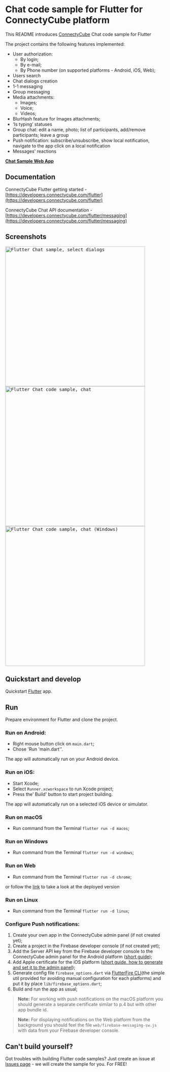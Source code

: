 # Chat code sample for Flutter for ConnectyCube platform

This README introduces [ConnectyCube](https://connectycube.com) Chat code sample for Flutter

The project contains the following features implemented:

- User authorization:
  - By login;
  - By e-mail;
  - By Phone number (on supported platforms - Android, iOS, Web);
- Users search
- Chat dialogs creation
- 1-1 messaging
- Group messaging
- Media attachments:
  - Images;
  - Voice;
  - Videos;
- BlurHash feature for Images attachments;
- ‘Is typing’ statuses
- Group chat: edit a name, photo; list of participants, add/remove participants; leave a group
- Push notification: subscribe/unsubscribe, show local notification, navigate to the app click on a local notification
- Messages' reactions

[**Chat Sample Web App**](https://connectycube.github.io/connectycube-flutter-samples/chat_sample/build/web)

## Documentation

ConnectyCube Flutter getting started - [https://developers.connectycube.com/flutter](https://developers.connectycube.com/flutter)

ConnectyCube Chat API documentation - [https://developers.connectycube.com/flutter/messaging](https://developers.connectycube.com/flutter/messaging)

## Screenshots

<kbd><img alt="Flutter Chat sample, select dialogs" src="https://developers.connectycube.com/docs/_images/code_samples/flutter/dialogs_screen.png" height="440" />
</kbd> <kbd><img alt="Flutter Chat code sample, chat" src="https://developers.connectycube.com/docs/_images/code_samples/flutter/chat_screen.png" height="440" /></kbd>
</kbd> <kbd><img alt="Flutter Chat code sample, chat (Windows)" src="https://developers.connectycube.com/docs/_images/code_samples/flutter/chat_screen_windows.png" height="440" /></kbd>

## Quickstart and develop

Quickstart [Flutter](https://flutter.dev/docs/get-started) app.


## Run

Prepare environment for Flutter and clone the project.

### Run on Android:
- Right mouse button click on `main.dart`;
- Chose 'Run 'main.dart''.

The app will automatically run on your Android device.

### Run on iOS:
- Start Xcode;
- Select `Runner.xcworkspace` to run Xcode project;
- Press the' Build' button to start project building.

The app will automatically run on a selected iOS device or simulator.

### Run on macOS
- Run command from the Terminal `flutter run -d macos`;
### Run on Windows
- Run command from the Terminal `flutter run -d windows`;
### Run on Web
- Run command from the Terminal `flutter run -d chrome`;

or follow the [link](https://connectycube.github.io/connectycube-flutter-samples/chat_sample/build/web) to take a look at the deployed version
### Run on Linux
- Run command from the Terminal `flutter run -d linux`;

### Configure Push notifications:
1. Create your own app in the ConnectyCube admin panel (if not created yet);
2. Create a project in the Firebase developer console (if not created yet);
3. Add the Server API key from the Firebase developer console to the ConnectyCube admin panel for the Android platform ([short guide](https://developers.connectycube.com/flutter/push-notifications?id=android));
4. Add Apple certificate for the iOS platform ([short guide, how to generate and set it to the admin panel](https://developers.connectycube.com/ios/push-notifications?id=create-apns-certificate));
5. Generate config file `firebase_options.dart` via [FlutterFire CLI](https://firebase.flutter.dev/docs/cli/)(the simple util provided for avoiding manual configuration for each platforms) and put it by place `lib/firebase_options.dart`;
6. Build and run the app as usual;

> **Note:** For working with push notifications on the macOS platform you should generate a separate certificate similar to p.4 but with other app bundle id.

> **Note:** For displaying notifications on the Web platform from the background you should feel the file `web/firebase-messaging-sw.js` with data from your Firebase developer console.


## Can't build yourself?

Got troubles with building Flutter code samples? Just create an issue at [Issues page](https://github.com/ConnectyCube/connectycube-flutter-samples/issues) - we will create the sample for you. For FREE!
